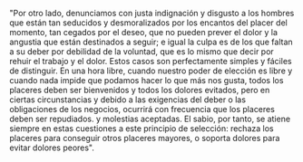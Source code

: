 "Por otro lado, denunciamos con justa indignación y disgusto a los hombres que están tan seducidos y 
desmoralizados por los encantos del placer del momento, tan cegados por el deseo, que no pueden prever el dolor y la angustia que están destinados a seguir; e igual la culpa es de los que faltan a su deber por debilidad de
la voluntad, que es lo mismo que decir por rehuir el trabajo y el dolor. Estos casos son perfectamente simples 
y fáciles de distinguir. En una hora libre, cuando nuestro poder de elección es libre y cuando nada impide 
que podamos hacer lo que más nos gusta, todos los placeres deben ser bienvenidos y todos los dolores evitados, 
pero en ciertas circunstancias y debido a las exigencias del deber o las obligaciones de los negocios, 
ocurrirá con frecuencia que los placeres deben ser repudiados. y molestias aceptadas.
El sabio, por tanto, se atiene siempre en estas cuestiones a este principio de selección: 
rechaza los placeres para conseguir otros placeres mayores, o soporta dolores para evitar dolores peores".